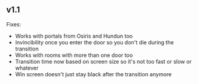## v1.1
Fixes:
- Works with portals from Osiris and Hundun too
- Invincibility once you enter the door so you don't die during the transition
- Works with rooms with more than one door too
- Transition time now based on screen size so it's not too fast or slow or whatever
- Win screen doesn't just stay black after the transition anymore